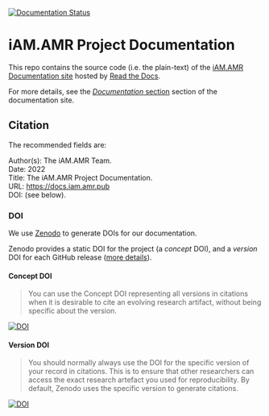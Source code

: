 

[![Documentation Status](https://readthedocs.org/projects/grdi-amr-iamamrdoc/badge/?version=latest)](https://docs.iam.amr.pub/en/latest/?badge=latest)  

# iAM.AMR Project Documentation

This repo contains the source code (i.e. the plain-text) of the [iAM.AMR Documentation site](https://docs.iam.amr.pub) hosted by [Read the Docs](https://readthedocs.org/).

For more details, see the [*Documentation* section](https://docs.iam.amr.pub/en/latest/reference/documentation.html) section of the documentation site.

## Citation

The recommended fields are:

Author(s): The iAM.AMR Team.  
Date: 2022  
Title: The iAM.AMR Project Documentation.  
URL: https://docs.iam.amr.pub  
DOI: (see below).  


### DOI

We use [Zenodo](https://zenodo.org/) to generate DOIs for our documentation.

Zenodo provides a static DOI for the project (a *concept* DOI), and a *version* DOI for each GitHub release ([more details](https://help.zenodo.org/#versioning)). 

#### Concept DOI

> You can use the Concept DOI representing all versions in citations when it is desirable to cite an evolving research artifact, without being specific about the version.

[![DOI](https://zenodo.org/badge/doi/10.5281/zenodo.6823214.svg)](https://doi.org/10.5281/zenodo.6823214)  

#### Version DOI

> You should normally always use the DOI for the specific version of your record in citations. This is to ensure that other researchers can access the exact research artefact you used for reproducibility. By default, Zenodo uses the specific version to generate citations.

[![DOI](https://zenodo.org/badge/236518739.svg)](https://zenodo.org/badge/latestdoi/236518739)


